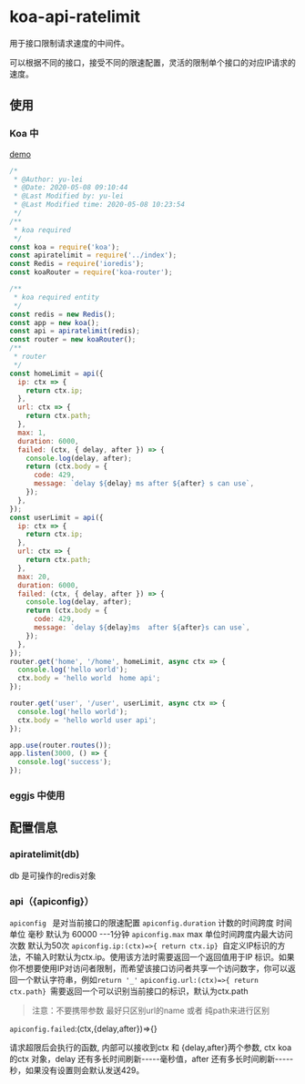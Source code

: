 # koa-api-ratelimit

用于接口限制请求速度的中间件。

可以根据不同的接口，接受不同的限速配置，灵活的限制单个接口的对应IP请求的速度。

## 使用

### Koa 中

   [demo](https://github.com/rainyulei/koa-api-ratelimit/blob/master/demo/index.js)

```javascript
/*
 * @Author: yu-lei
 * @Date: 2020-05-08 09:10:44
 * @Last Modified by: yu-lei
 * @Last Modified time: 2020-05-08 10:23:54
 */
/**
 * koa required
 */
const koa = require('koa');
const apiratelimit = require('../index');
const Redis = require('ioredis');
const koaRouter = require('koa-router');

/**
 * koa required entity
 */
const redis = new Redis();
const app = new koa();
const api = apiratelimit(redis);
const router = new koaRouter();
/**
 * router
 */
const homeLimit = api({
  ip: ctx => {
    return ctx.ip;
  },
  url: ctx => {
    return ctx.path;
  },
  max: 1,
  duration: 6000,
  failed: (ctx, { delay, after }) => {
    console.log(delay, after);
    return (ctx.body = {
      code: 429,
      message: `delay ${delay} ms after ${after} s can use`,
    });
  },
});
const userLimit = api({
  ip: ctx => {
    return ctx.ip;
  },
  url: ctx => {
    return ctx.path;
  },
  max: 20,
  duration: 6000,
  failed: (ctx, { delay, after }) => {
    console.log(delay, after);
    return (ctx.body = {
      code: 429,
      message: `delay ${delay}ms  after ${after}s can use`,
    });
  },
});
router.get('home', '/home', homeLimit, async ctx => {
  console.log('hello world');
  ctx.body = 'hello world  home api';
});

router.get('user', '/user', userLimit, async ctx => {
  console.log('hello world');
  ctx.body = 'hello world user api';
});

app.use(router.routes());
app.listen(3000, () => {
  console.log('success');
});

```

### eggjs 中使用


## 配置信息

### apiratelimit(db) 
db 是可操作的redis对象

### api（{apiconfig}）

`apiconfig ` 是对当前接口的限速配置
`apiconfig.duration` 计数的时间跨度 时间单位  毫秒 默认为 60000   ---1分钟
`apiconfig.max` max 单位时间跨度内最大访问次数  默认为50次
`apiconfig.ip:(ctx)=>{ return ctx.ip} `自定义IP标识的方法，不输入时默认为ctx.ip。使用该方法时需要返回一个返回值用于IP 标识。如果你不想要使用IP对访问者限制，而希望该接口访问者共享一个访问数字，你可以返回一个默认字符串，例如`return '_'`
`apiconfig.url:(ctx)=>{ return ctx.path} `需要返回一个可以识别当前接口的标识，默认为ctx.path

> 注意：不要携带参数 最好只区别url的name 或者 纯path来进行区别

`apiconfig.failed`:(ctx,{delay,after})=>{} 

请求超限后会执行的函数, 内部可以接收到ctx 和 {delay,after}两个参数, ctx koa的ctx 对象，delay 还有多长时间刷新-----毫秒值，after 还有多长时间刷新-----秒，如果没有设置则会默认发送429。